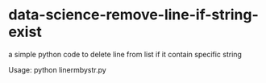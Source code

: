 # data-science-remove-line-if-string-exist
a simple python code to delete line from list if it contain specific string 

Usage:
python linermbystr.py <filename> <word>
